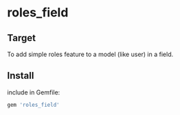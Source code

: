 roles_field
===========

## Target
To add simple roles feature to a model (like user) in a field.

## Install
include in Gemfile:

```bash
gem 'roles_field'
```